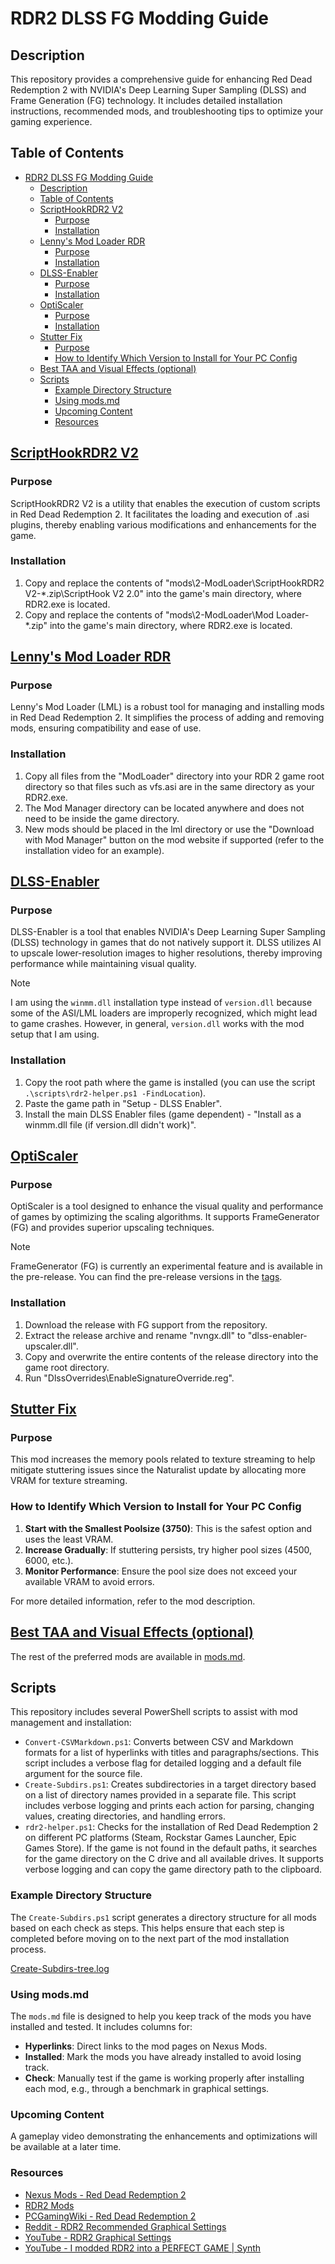 # RDR2 DLSS FG Modding Guide

## Description
This repository provides a comprehensive guide for enhancing Red Dead Redemption 2 with NVIDIA's Deep Learning Super Sampling (DLSS) and Frame Generation (FG) technology. It includes detailed installation instructions, recommended mods, and troubleshooting tips to optimize your gaming experience.

## Table of Contents
- [RDR2 DLSS FG Modding Guide](#rdr2-dlss-fg-modding-guide)
  - [Description](#description)
  - [Table of Contents](#table-of-contents)
  - [ScriptHookRDR2 V2](#scripthookrdr2-v2)
    - [Purpose](#purpose)
    - [Installation](#installation)
  - [Lenny's Mod Loader RDR](#lennys-mod-loader-rdr)
    - [Purpose](#purpose-1)
    - [Installation](#installation-1)
  - [DLSS-Enabler](#dlss-enabler)
    - [Purpose](#purpose-2)
    - [Installation](#installation-2)
  - [OptiScaler](#optiscaler)
    - [Purpose](#purpose-3)
    - [Installation](#installation-3)
  - [Stutter Fix](#stutter-fix)
    - [Purpose](#purpose-4)
    - [How to Identify Which Version to Install for Your PC Config](#how-to-identify-which-version-to-install-for-your-pc-config)
  - [Best TAA and Visual Effects (optional)](#best-taa-and-visual-effects-optional)
  - [Scripts](#scripts)
    - [Example Directory Structure](#example-directory-structure)
    - [Using mods.md](#using-modsmd)
    - [Upcoming Content](#upcoming-content)
    - [Resources](#resources)

## [ScriptHookRDR2 V2](https://www.nexusmods.com/reddeadredemption2/mods/1472)
### Purpose
ScriptHookRDR2 V2 is a utility that enables the execution of custom scripts in Red Dead Redemption 2. It facilitates the loading and execution of .asi plugins, thereby enabling various modifications and enhancements for the game.

### Installation
1. Copy and replace the contents of "mods\2-ModLoader\ScriptHookRDR2 V2-*.zip\ScriptHook V2 2.0" into the game's main directory, where RDR2.exe is located.
2. Copy and replace the contents of "mods\2-ModLoader\Mod Loader-*.zip" into the game's main directory, where RDR2.exe is located.

## [Lenny's Mod Loader RDR](https://www.rdr2mods.com/downloads/rdr2/tools/76-lennys-mod-loader-rdr/)
### Purpose
Lenny's Mod Loader (LML) is a robust tool for managing and installing mods in Red Dead Redemption 2. It simplifies the process of adding and removing mods, ensuring compatibility and ease of use.

### Installation
1. Copy all files from the "ModLoader" directory into your RDR 2 game root directory so that files such as vfs.asi are in the same directory as your RDR2.exe.
2. The Mod Manager directory can be located anywhere and does not need to be inside the game directory.
3. New mods should be placed in the lml directory or use the "Download with Mod Manager" button on the mod website if supported (refer to the installation video for an example).

## [DLSS-Enabler](https://github.com/artur-graniszewski/DLSS-Enabler.git)
### Purpose
DLSS-Enabler is a tool that enables NVIDIA's Deep Learning Super Sampling (DLSS) technology in games that do not natively support it. DLSS utilizes AI to upscale lower-resolution images to higher resolutions, thereby improving performance while maintaining visual quality.

> [!NOTE]
> I am using the `winmm.dll` installation type instead of `version.dll` because some of the ASI/LML loaders are improperly recognized, which might lead to game crashes. However, in general, `version.dll` works with the mod setup that I am using.

### Installation
1. Copy the root path where the game is installed (you can use the script `.\scripts\rdr2-helper.ps1 -FindLocation`).
2. Paste the game path in "Setup - DLSS Enabler".
3. Install the main DLSS Enabler files (game dependent) - "Install as a winmm.dll file (if version.dll didn't work)".

## [OptiScaler](https://github.com/cdozdil/OptiScaler.git)
### Purpose
OptiScaler is a tool designed to enhance the visual quality and performance of games by optimizing the scaling algorithms. It supports FrameGenerator (FG) and provides superior upscaling techniques.

> [!NOTE]
> FrameGenerator (FG) is currently an experimental feature and is available in the pre-release. You can find the pre-release versions in the [tags](https://github.com/cdozdil/OptiScaler/tags).

### Installation
1. Download the release with FG support from the repository.
2. Extract the release archive and rename "nvngx.dll" to "dlss-enabler-upscaler.dll".
3. Copy and overwrite the entire contents of the release directory into the game root directory.
4. Run "DlssOverrides\EnableSignatureOverride.reg".

## [Stutter Fix](https://www.nexusmods.com/reddeadredemption2/mods/1502)
### Purpose
This mod increases the memory pools related to texture streaming to help mitigate stuttering issues since the Naturalist update by allocating more VRAM for texture streaming.

### How to Identify Which Version to Install for Your PC Config
1. **Start with the Smallest Poolsize (3750)**: This is the safest option and uses the least VRAM.
2. **Increase Gradually**: If stuttering persists, try higher pool sizes (4500, 6000, etc.).
3. **Monitor Performance**: Ensure the pool size does not exceed your available VRAM to avoid errors.

For more detailed information, refer to the mod description.

## [Best TAA and Visual Effects (optional)](https://www.nexusmods.com/reddeadredemption2/mods/2188)

The rest of the preferred mods are available in [mods.md](./mods.md).

## Scripts
This repository includes several PowerShell scripts to assist with mod management and installation:

- `Convert-CSVMarkdown.ps1`: Converts between CSV and Markdown formats for a list of hyperlinks with titles and paragraphs/sections. This script includes a verbose flag for detailed logging and a default file argument for the source file.
- `Create-Subdirs.ps1`: Creates subdirectories in a target directory based on a list of directory names provided in a separate file. This script includes verbose logging and prints each action for parsing, changing values, creating directories, and handling errors.
- `rdr2-helper.ps1`: Checks for the installation of Red Dead Redemption 2 on different PC platforms (Steam, Rockstar Games Launcher, Epic Games Store). If the game is not found in the default paths, it searches for the game directory on the C drive and all available drives. It supports verbose logging and can copy the game directory path to the clipboard.

### Example Directory Structure
The `Create-Subdirs.ps1` script generates a directory structure for all mods based on each check as steps. This helps ensure that each step is completed before moving on to the next part of the mod installation process.

[Create-Subdirs-tree.log](./output/Create-Subdirs-tree.log)

### Using mods.md
The `mods.md` file is designed to help you keep track of the mods you have installed and tested. It includes columns for:

- **Hyperlinks**: Direct links to the mod pages on Nexus Mods.
- **Installed**: Mark the mods you have already installed to avoid losing track.
- **Check**: Manually test if the game is working properly after installing each mod, e.g., through a benchmark in graphical settings.

### Upcoming Content
A gameplay video demonstrating the enhancements and optimizations will be available at a later time.

### Resources
- [Nexus Mods - Red Dead Redemption 2](https://www.nexusmods.com/reddeadredemption2)
- [RDR2 Mods](https://www.rdr2mods.com/downloads/rdr2/)
- [PCGamingWiki - Red Dead Redemption 2](https://www.pcgamingwiki.com/wiki/Red_Dead_Redemption_2)
- [Reddit - RDR2 Recommended Graphical Settings](https://www.reddit.com/r/PCRedDead/comments/yn4jhz/rdr2_overall_recommended_graphical_settings/)
- [YouTube - RDR2 Graphical Settings](https://www.youtube.com/watch?v=Hyzp4zRivis)
- [YouTube - I modded RDR2 into a PERFECT GAME | Synth](https://www.youtube.com/watch?v=WBGLf3T6-hc)